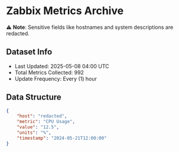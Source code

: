 # Zabbix Metrics Archive

⚠️ **Note**: Sensitive fields like hostnames and system descriptions are redacted.

## Dataset Info
- Last Updated: 2025-05-08 04:00 UTC
- Total Metrics Collected: 992
- Update Frequency: Every (1) hour

## Data Structure
```json
{
    "host": "redacted",
    "metric": "CPU Usage",
    "value": "12.5",
    "units": "%",
    "timestamp": "2024-05-21T12:00:00"
}
```
